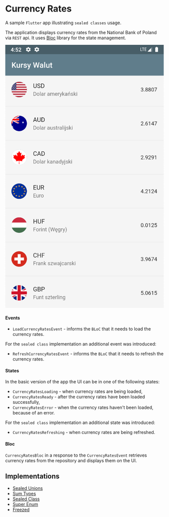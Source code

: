 # Currency Rates

A sample `Flutter` app illustrating `sealed classes` usage.

The application displays currency rates from the National Bank of Poland via `REST` api. It uses [Bloc](https://github.com/felangel/bloc/) library for the state management.

![Currency Rates](/screenshots/currency-rates.png "Currency Rates")

#### Events

- `LoadCurrencyRatesEvent` - informs the `BLoC` that it needs to load the currency rates.

For the `sealed class` implementation an additional event was introduced: 

- `RefreshCurrencyRatesEvent` - informs the `BLoC` that it needs to refresh the currency rates.

#### States

In the basic version of the app the UI can be in one of the following states:

- `CurrencyRatesLoading` - when currency rates are being loaded,
- `CurrencyRatesReady` - after the currency rates have been loaded successfully,
- `CurrencyRatesError` - when the currency rates haven't been loaded, because of an error.

For the `sealed class` implementation an additional state was introduced: 

- `CurrencyRatesRefreshing` - when currency rates are being refreshed.

#### Bloc

`CurrencyRatesBloc` in a response to the `CurrencyRatesEvent` retrieves currency rates from the repository and displays them on the UI.

## Implementations

- [Sealed Unions](https://github.com/klisiewicz/currency-rates/sealed-unions/README.md)
- [Sum Types](https://github.com/klisiewicz/currency-rates/sum-types/README.md)
- [Sealed Class](https://github.com/klisiewicz/currency-rates/sealed-class/README.md)
- [Super Enum](https://github.com/klisiewicz/currency-rates/super-enum/README.md)
- [Freezed](https://github.com/klisiewicz/currency-rates/freezed/README.md)
